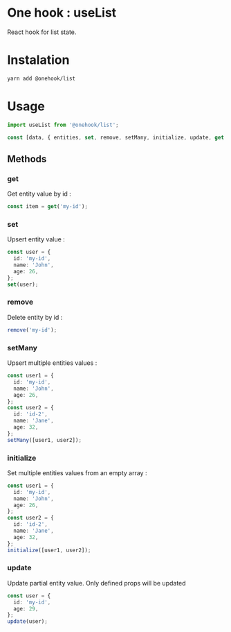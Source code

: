 # One hook : useList

React hook for list state.

# Instalation

```bash
yarn add @onehook/list
```

# Usage

```ts
import useList from '@onehook/list';

const [data, { entities, set, remove, setMany, initialize, update, get }] = useList<MyData>(initalValue);
```

## Methods

### get

Get entity value by id :

```ts
const item = get('my-id');
```

### set

Upsert entity value :

```ts
const user = {
  id: 'my-id',
  name: 'John',
  age: 26,
};
set(user);
```

### remove

Delete entity by id :

```ts
remove('my-id');
```

### setMany

Upsert multiple entities values :

```ts
const user1 = {
  id: 'my-id',
  name: 'John',
  age: 26,
};
const user2 = {
  id: 'id-2',
  name: 'Jane',
  age: 32,
};
setMany([user1, user2]);
```

### initialize

Set multiple entities values from an empty array :

```ts
const user1 = {
  id: 'my-id',
  name: 'John',
  age: 26,
};
const user2 = {
  id: 'id-2',
  name: 'Jane',
  age: 32,
};
initialize([user1, user2]);
```

### update

Update partial entity value. Only defined props will be updated

```ts
const user = {
  id: 'my-id',
  age: 29,
};
update(user);
```
